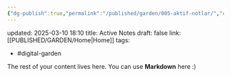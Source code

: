 ```yaml
---
{"dg-publish":true,"permalink":"/published/garden/005-aktif-notlar/","created":"2025-03-10T18:07:40.406+03:00","updated":"2025-03-10T18:12:51.757+03:00"}
---
```



updated: 2025-03-10 18:10
title: Active Notes
draft: false
link: [[PUBLISHED/GARDEN/Home\|Home]]
tags:  
  - #digital-garden 
  



 
The rest of your content lives here. You can use **Markdown** here :)